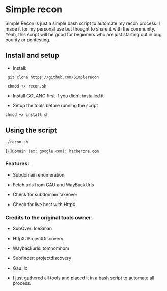 # Simple recon

Simple Recon is just a simple bash script to automate my recon process. I made it for my personal use but thought to share it with the community. Yeah, this script will be good for beginners who are just starting out in bug bounty or pentesting.

## Install and setup

- Install:

``` git clone https://github.com/Simplerecon```

``` chmod +x recon.sh```

- Install GOLANG first if you didn't installed it

- Setup the tools before running the script

``` chmod +x install.sh ```

## Using the script

``` ./recon.sh ```

``` [+]Domain (ex: google.com): hackerone.com ```

### Features:

- Subdomain enumeration

- Fetch urls from GAU and WayBackUrls

- Check for subdomain takeover

- Check for live host with HttpX

### Credits to the original tools owner:

- SubOver: Ice3man

- HttpX: ProjectDiscovery

- Waybackurls: tomnomnom

- Subfinder: projectdiscovery

- Gau: lc

- I just gathered all tools and placed it in a bash script to automate all process.
